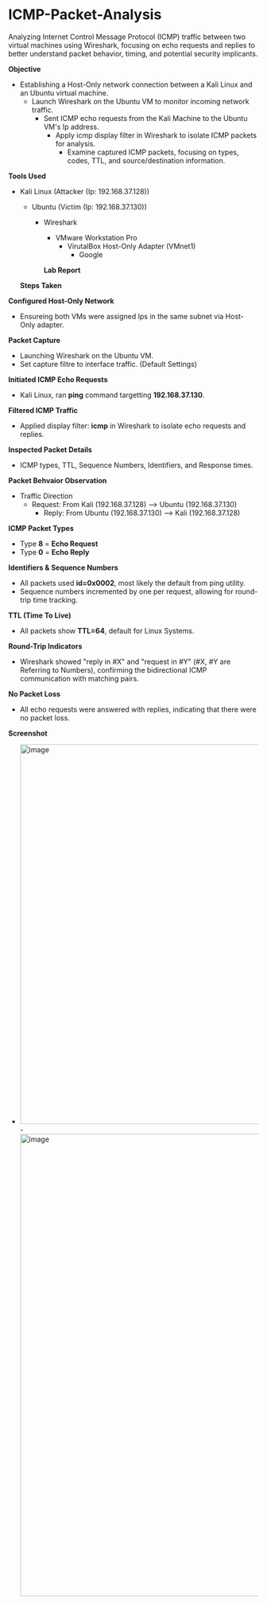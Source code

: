 # ICMP-Packet-Analysis
Analyzing Internet Control Message Protocol (ICMP) traffic between two virtual machines using Wireshark,
focusing on echo requests and replies to better understand packet behavior, timing, and potential security implicants.

**Objective**
- Establishing a Host-Only network connection between a Kali Linux and an Ubuntu virtual machine.
  - Launch Wireshark on the Ubuntu VM to monitor incoming network traffic.
    - Sent ICMP echo requests from the Kali Machine to the Ubuntu VM's Ip address.
      - Apply icmp display filter in Wireshark to isolate ICMP packets for analysis.
        - Examine captured ICMP packets, focusing on types, codes, TTL, and source/destination information.

**Tools Used**
- Kali Linux (Attacker (Ip: 192.168.37.128))
  - Ubuntu (Victim (Ip: 192.168.37.130))
    - Wireshark
      - VMware Workstation Pro
        - VirutalBox Host-Only Adapter (VMnet1)
          - Google

      **Lab Report**
  
  **Steps Taken**

**Configured Host-Only Network**
- Ensureing both VMs were assigned Ips in the same subnet via Host-Only adapter.

**Packet Capture**
- Launching Wireshark on the Ubuntu VM.
- Set capture filtre to interface traffic. (Default Settings)

**Initiated ICMP Echo Requests**
- Kali Linux, ran **ping** command targetting **192.168.37.130**.

**Filtered ICMP Traffic**
- Applied display filter: **icmp** in Wireshark to isolate echo requests and replies.

**Inspected Packet Details**
- ICMP types, TTL, Sequence Numbers, Identifiers, and Response times.

**Packet Behvaior Observation**
- Traffic Direction
  - Request: From Kali (192.168.37.128) --> Ubuntu (192.168.37.130)
    - Reply: From Ubuntu (192.168.37.130) --> Kali (192.168.37.128)

**ICMP Packet Types**
- Type **8** = **Echo Request**
- Type **0** = **Echo Reply**

**Identifiers & Sequence Numbers**
- All packets used **id=0x0002**, most likely the default from ping utility.
- Sequence numbers incremented by one per request, allowing for round-trip time tracking.

**TTL (Time To Live)**
- All packets show **TTL=64**, default for Linux Systems.

**Round-Trip Indicators**
- Wireshark showed "reply in #X" and "request in #Y" (#X, #Y are Referring to Numbers), confirming the bidirectional ICMP communication with matching pairs.

**No Packet Loss**
- All echo requests were answered with replies, indicating that there were no packet loss.

**Screenshot**
- <img width="1230" height="763" alt="image" src="https://github.com/user-attachments/assets/a476f5ba-47af-4242-bb23-57b97fdf34bb" />
  - <img width="1475" height="929" alt="image" src="https://github.com/user-attachments/assets/dd6a6266-6b3b-47a3-8e14-543fa3f8016c" />
